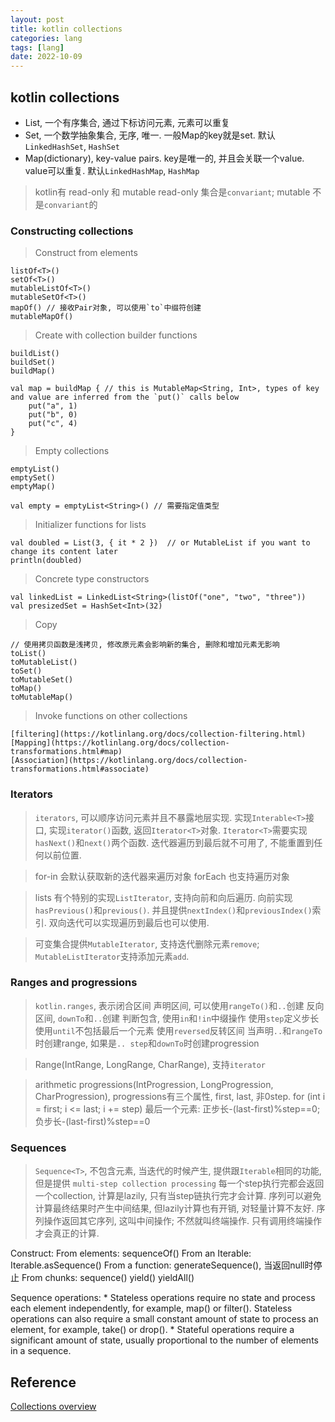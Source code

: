 ```yaml
---
layout: post
title: kotlin collections
categories: lang
tags: [lang]
date: 2022-10-09
---
```


## kotlin collections

* List, 一个有序集合, 通过下标访问元素, 元素可以重复
* Set, 一个数学抽象集合, 无序, 唯一. 一般Map的key就是set. 默认`LinkedHashSet`, `HashSet`
* Map(dictionary), key-value pairs. key是唯一的, 并且会关联一个value. value可以重复. 默认`LinkedHashMap`, `HashMap`

> kotlin有 read-only 和 mutable
> read-only 集合是`convariant`; mutable 不是`convariant`的

### Constructing collections

> Construct from elements

    listOf<T>()
    setOf<T>()
    mutableListOf<T>()
    mutableSetOf<T>()
    mapOf() // 接收Pair对象, 可以使用`to`中缀符创建
    mutableMapOf()

> Create with collection builder functions

    buildList()
    buildSet()
    buildMap()

    val map = buildMap { // this is MutableMap<String, Int>, types of key and value are inferred from the `put()` calls below
        put("a", 1)
        put("b", 0)
        put("c", 4)
    }

> Empty collections

    emptyList()
    emptySet()
    emptyMap()

    val empty = emptyList<String>() // 需要指定值类型

> Initializer functions for lists

    val doubled = List(3, { it * 2 })  // or MutableList if you want to change its content later
    println(doubled)

> Concrete type constructors

    val linkedList = LinkedList<String>(listOf("one", "two", "three"))
    val presizedSet = HashSet<Int>(32)

> Copy

    // 使用拷贝函数是浅拷贝, 修改原元素会影响新的集合, 删除和增加元素无影响
    toList()
    toMutableList()
    toSet()
    toMutableSet()
    toMap()
    toMutableMap()

> Invoke functions on other collections

    [filtering](https://kotlinlang.org/docs/collection-filtering.html)
    [Mapping](https://kotlinlang.org/docs/collection-transformations.html#map)
    [Association](https://kotlinlang.org/docs/collection-transformations.html#associate)

### Iterators

> `iterators`, 可以顺序访问元素并且不暴露地层实现. 实现`Interable<T>`接口, 实现`iterator()`函数, 返回`Iterator<T>`对象.
> `Iterator<T>`需要实现`hasNext()`和`next()`两个函数. 迭代器遍历到最后就不可用了, 不能重置到任何以前位置.

> for-in 会默认获取新的迭代器来遍历对象
> forEach 也支持遍历对象

> lists 有个特别的实现`ListIterator`, 支持向前和向后遍历.
> 向前实现`hasPrevious()`和`previous()`. 并且提供`nextIndex()`和`previousIndex()`索引.
> 双向迭代可以实现遍历到最后也可以使用.

> 可变集合提供`MutableIterator`, 支持迭代删除元素`remove`; `MutableListIterator`支持添加元素`add`.

### Ranges and progressions

> `kotlin.ranges`, 表示闭合区间
> 声明区间, 可以使用`rangeTo()`和`..`创建
> 反向区间, `downTo`和`..`创建
> 判断包含, 使用`in`和`!in`中缀操作
> 使用`step`定义步长
> 使用`until`不包括最后一个元素
> 使用`reversed`反转区间
> 当声明`..`和`rangeTo`时创建range, 如果是`.. step`和`downTo`时创建progression

> Range(IntRange, LongRange, CharRange), 支持`iterator`

> arithmetic progressions(IntProgression, LongProgression, CharProgression), progressions有三个属性, first, 
> last, 非0step. for (int i = first; i <= last; i += step)
> 最后一个元素: 正步长-(last-first)%step==0; 负步长-(last-first)%step==0

### Sequences

> `Sequence<T>`, 不包含元素, 当迭代的时候产生, 提供跟`Iterable`相同的功能, 但是提供 `multi-step collection processing`
> 每一个step执行完都会返回一个collection, 计算是lazily, 只有当step链执行完才会计算.
> 序列可以避免计算最终结果时产生中间结果, 但lazily计算也有开销, 对轻量计算不友好.
> 序列操作返回其它序列, 这叫中间操作; 不然就叫终端操作. 只有调用终端操作才会真正的计算.

Construct:
    From elements: sequenceOf()
    From an Iterable: Iterable.asSequence()
    From a function: generateSequence(), 当返回null时停止
    From chunks: sequence() yield() yieldAll()

Sequence operations:
    * Stateless operations require no state and process each element independently, for example, map() or filter(). Stateless operations can also require a small constant amount of state to process an element, for example, take() or drop().
    * Stateful operations require a significant amount of state, usually proportional to the number of elements in a sequence.
    



## Reference
[Collections overview](https://kotlinlang.org/docs/collections-overview.html)  
